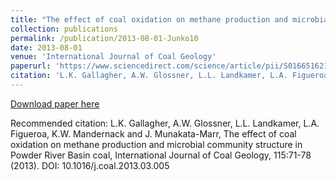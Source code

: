 ```yaml
---
title: "The effect of coal oxidation on methane production and microbial community structure in Powder River Basin coal”, International Journal of Coal Geology"
collection: publications
permalink: /publication/2013-08-01-Junko10
date: 2013-08-01
venue: 'International Journal of Coal Geology'
paperurl: 'https://www.sciencedirect.com/science/article/pii/S016651621300092X'
citation: 'L.K. Gallagher, A.W. Glossner, L.L. Landkamer, L.A. Figueroa, K.W. Mandernack and J. Munakata-Marr, The effect of coal oxidation on methane production and microbial community structure in Powder River Basin coal, International Journal of Coal Geology, 115:71-78 (2013). DOI: 10.1016/j.coal.2013.03.005'
---
```


<a href='https://www.sciencedirect.com/science/article/pii/S016651621300092X'>Download paper here</a>

Recommended citation: L.K. Gallagher, A.W. Glossner, L.L. Landkamer, L.A. Figueroa, K.W. Mandernack and J. Munakata-Marr, The effect of coal oxidation on methane production and microbial community structure in Powder River Basin coal, International Journal of Coal Geology, 115:71-78 (2013). DOI: 10.1016/j.coal.2013.03.005